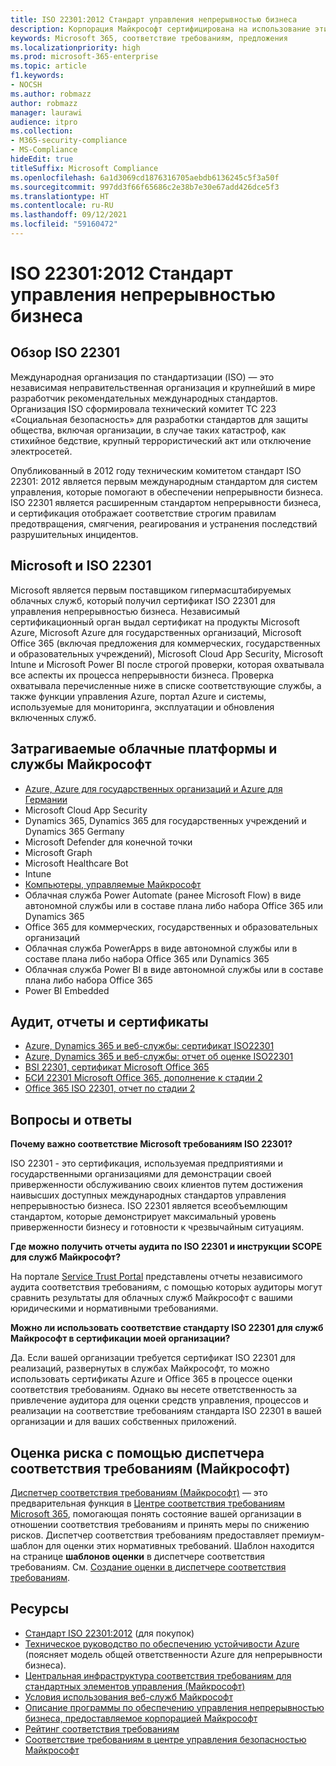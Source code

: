 ```yaml
---
title: ISO 22301:2012 Стандарт управления непрерывностью бизнеса
description: Корпорация Майкрософт сертифицирована на использование этих стандартов управления непрерывностью бизнеса.
keywords: Microsoft 365, соответствие требованиям, предложения
ms.localizationpriority: high
ms.prod: microsoft-365-enterprise
ms.topic: article
f1.keywords:
- NOCSH
ms.author: robmazz
author: robmazz
manager: laurawi
audience: itpro
ms.collection:
- M365-security-compliance
- MS-Compliance
hideEdit: true
titleSuffix: Microsoft Compliance
ms.openlocfilehash: 6a1d3069cd1876316705aebdb6136245c5f3a50f
ms.sourcegitcommit: 997dd3f66f65686c2e38b7e30e67add426dce5f3
ms.translationtype: HT
ms.contentlocale: ru-RU
ms.lasthandoff: 09/12/2021
ms.locfileid: "59160472"
---
```

# <a name="iso-223012012-business-continuity-management-standard"></a>ISO 22301:2012 Стандарт управления непрерывностью бизнеса

## <a name="iso-22301-overview"></a>Обзор ISO 22301

Международная организация по стандартизации (ISO) — это независимая неправительственная организация и крупнейший в мире разработчик рекомендательных международных стандартов. Организация ISO сформировала технический комитет TC 223 «Социальная безопасность» для разработки стандартов для защиты общества, включая организации, в случае таких катастроф, как стихийное бедствие, крупный террористический акт или отключение электросетей.

Опубликованный в 2012 году техническим комитетом стандарт ISO 22301: 2012 является первым международным стандартом для систем управления, которые помогают в обеспечении непрерывности бизнеса. ISO 22301 является расширенным стандартом непрерывности бизнеса, и сертификация отображает соответствие строгим правилам предотвращения, смягчения, реагирования и устранения последствий разрушительных инцидентов.

## <a name="microsoft-and-iso-22301"></a>Microsoft и ISO 22301

Microsoft является первым поставщиком гипермасштабируемых облачных служб, который получил сертификат ISO 22301 для управления непрерывностью бизнеса. Независимый сертификационный орган выдал сертификат на продукты Microsoft Azure, Microsoft Azure для государственных организаций, Microsoft Office 365 (включая предложения для коммерческих, государственных и образовательных учреждений), Microsoft Cloud App Security, Microsoft Intune и Microsoft Power BI после строгой проверки, которая охватывала все аспекты их процесса непрерывности бизнеса. Проверка охватывала перечисленные ниже в списке соответствующие службы, а также функции управления Azure, портал Azure и системы, используемые для мониторинга, эксплуатации и обновления включенных служб.

## <a name="microsoft-in-scope-cloud-platforms--services"></a>Затрагиваемые облачные платформы и службы Майкрософт

- [Azure, Azure для государственных организаций и Azure для Германии](https://aka.ms/AzureCompliance)
- Microsoft Cloud App Security
- Dynamics 365, Dynamics 365 для государственных учреждений и Dynamics 365 Germany
- Microsoft Defender для конечной точки
- Microsoft Graph
- Microsoft Healthcare Bot
- Intune
- [Компьютеры, управляемые Майкрософт](/microsoft-365/managed-desktop/intro/compliance)
- Облачная служба Power Automate (ранее Microsoft Flow) в виде автономной службы или в составе плана либо набора Office 365 или Dynamics 365
- Office 365 для коммерческих, государственных и образовательных организаций
- Облачная служба PowerApps в виде автономной службы или в составе плана либо набора Office 365 или Dynamics 365
- Облачная служба Power BI в виде автономной службы или в составе плана либо набора Office 365
- Power BI Embedded

## <a name="audits-reports-and-certificates"></a>Аудит, отчеты и сертификаты

- [Azure, Dynamics 365 и веб-службы: сертификат ISO22301](https://aka.ms/azureiso22301cert)
- [Azure, Dynamics 365 и веб-службы: отчет об оценке ISO22301](https://aka.ms/azureiso22301report)
- [BSI 22301, сертификат Microsoft Office 365](https://go.microsoft.com/fwlink/p/?linkid=2092109)
- [БСИ 22301 Microsoft Office 365, дополнение к стадии 2](https://go.microsoft.com/fwlink/p/?linkid=2092209)
- [Office 365 ISO 22301, отчет по стадии 2](https://go.microsoft.com/fwlink/p/?linkid=2092211)

## <a name="frequently-asked-questions"></a>Вопросы и ответы

**Почему важно соответствие Microsoft требованиям ISO 22301?**

ISO 22301 - это сертификация, используемая предприятиями и государственными организациями для демонстрации своей приверженности обслуживанию своих клиентов путем достижения наивысших доступных международных стандартов управления непрерывностью бизнеса. ISO 22301 является всеобъемлющим стандартом, которые демонстрирует максимальный уровень приверженности бизнесу и готовности к чрезвычайным ситуациям.

**Где можно получить отчеты аудита по ISO 22301 и инструкции SCOPE для служб Майкрософт?**

На портале [Service Trust Portal](https://aka.ms/stphelp) представлены отчеты независимого аудита соответствия требованиям, с помощью которых аудиторы могут сравнить результаты для облачных служб Майкрософт с вашими юридическими и нормативными требованиями.

**Можно ли использовать соответствие стандарту ISO 22301 для служб Майкрософт в сертификации моей организации?**

Да. Если вашей организации требуется сертификат ISO 22301 для реализаций, развернутых в службах Майкрософт, то можно использовать сертификаты Azure и Office 365 в процессе оценки соответствия требованиям. Однако вы несете ответственность за привлечение аудитора для оценки средств управления, процессов и реализации на соответствие требованиям стандарта ISO 22301 в вашей организации и для ваших собственных приложений.

## <a name="use-microsoft-compliance-manager-to-assess-your-risk"></a>Оценка риска с помощью диспетчера соответствия требованиям (Майкрософт)

[Диспетчер соответствия требованиям (Майкрософт)](/microsoft-365/compliance/compliance-manager) — это предварительная функция в [Центре соответствия требованиям Microsoft 365](/microsoft-365/compliance/microsoft-365-compliance-center), помогающая понять состояние вашей организации в отношении соответствия требованиям и принять меры по снижению рисков. Диспетчер соответствия требованиям предоставляет премиум-шаблон для оценки этих нормативных требований. Шаблон находится на странице **шаблонов оценки** в диспетчере соответствия требованиям. См. [Создание оценки в диспетчере соответствия требованиям](/microsoft-365/compliance/compliance-manager-assessments).

## <a name="resources"></a>Ресурсы

- [Стандарт ISO 22301:2012](https://www.iso.org/iso/home/store/catalogue_tc/catalogue_detail.htm?csnumber=50038) (для покупок)
- [Техническое руководство по обеспечению устойчивости Azure](/azure/architecture/framework/resiliency/overview) (поясняет модель общей ответственности Azure для непрерывности бизнеса).
- [Центральная инфраструктура соответствия требованиям для стандартных элементов управления (Майкрософт)](https://www.microsoft.com/trustcenter/common-controls-hub)
- [Условия использования веб-служб Майкрософт](https://aka.ms/Online-Services-Terms)
- [Описание программы по обеспечению управления непрерывностью бизнеса, предоставляемое корпорацией Майкрософт](https://go.microsoft.com/fwlink/p/?linkid=2092212)
- [Рейтинг соответствия требованиям](/microsoft-365/compliance/compliance-manager)
- [Соответствие требованиям в центре управления безопасностью Майкрософт](https://www.microsoft.com/trust-center/compliance/compliance-overview)
